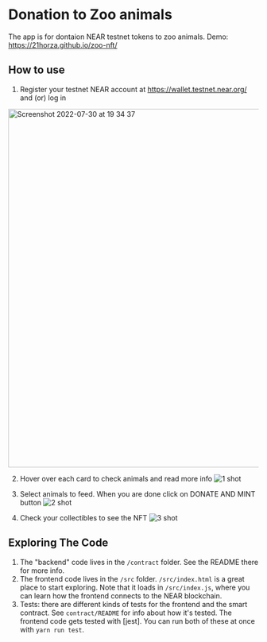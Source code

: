 Donation to Zoo animals
======
The app is for dontaion NEAR testnet tokens to zoo animals. 
Demo: https://21horza.github.io/zoo-nft/


How to use
----
1. Register your testnet NEAR account at https://wallet.testnet.near.org/ and (or) log in

<img width="722" alt="Screenshot 2022-07-30 at 19 34 37" src="https://user-images.githubusercontent.com/81642088/181913719-5548a7c5-9cce-4ebd-8d9b-ac00aa10f3dd.png">


2. Hover over each card to check animals and read more info
![1 shot](https://user-images.githubusercontent.com/81642088/181914286-8e2d0370-6739-494b-9ac7-36df29e090fc.gif)


3. Select animals to feed. When you are done click on DONATE AND MINT button
![2 shot](https://user-images.githubusercontent.com/81642088/181914400-dfb2af31-b078-47a9-887e-3eeb1f03e2eb.gif)


4. Check your collectibles to see the NFT
![3 shot](https://user-images.githubusercontent.com/81642088/181914454-f268714f-15c9-4229-b387-2cc4bed2a947.gif)


Exploring The Code
----

1. The "backend" code lives in the `/contract` folder. See the README there for
   more info.
2. The frontend code lives in the `/src` folder. `/src/index.html` is a great
   place to start exploring. Note that it loads in `/src/index.js`, where you
   can learn how the frontend connects to the NEAR blockchain.
3. Tests: there are different kinds of tests for the frontend and the smart
   contract. See `contract/README` for info about how it's tested. The frontend
   code gets tested with [jest]. You can run both of these at once with `yarn
   run test`.
